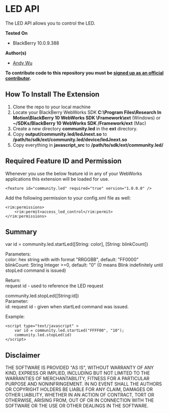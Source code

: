 # LED API

The LED API allows you to control the LED.

**Tested On**

* BlackBerry 10.0.9.388

**Author(s)** 

* [Andy Wu](https://github.com/andywu89)            

**To contribute code to this repository you must be [signed up as an official contributor](http://blackberry.github.com/howToContribute.html).**

## How To Install The Extension

1. Clone the repo to your local machine
2. Locate your BlackBerry WebWorks SDK **C:\Program Files\Research In Motion\BlackBerry 10 WebWorks SDK <version>\Framework\ext** (Windows) or **~/SDKs/BlackBerry 10 WebWorks SDK <version>/Framework/ext** (Mac)
3. Create a new directory **community.led** in the **ext** directory.
4. Copy **output/community.led/ledJnext.so** to **/path/to/sdk/ext/community.led/device/ledJnext.so**
5. Copy everything in **javascript_src** to **/path/to/sdk/ext/community.led/**

## Required Feature ID and Permission
Whenever you use the below feature id in any of your WebWorks applications this extension will be loaded for use.

    <feature id="community.led" required="true" version="1.0.0.0" />

Add the following permission to your config.xml file as well:

	<rim:permissions>
		<rim:permit>access_led_control</rim:permit>
	</rim:permissions>
	
## Summary

var id = community.led.startLed([String: color], [String: blinkCount])

Parameters:  
color: hex string with with format "RRGGBB", default: "FF0000"  
blinkCount: String Integer >=0, default: "0" (0 means Blink indefinitely until stopLed command is issued)

Return:  
request id - used to reference the LED request

community.led.stopLed([String:id])  
Parameter:  
id: request id - given when startLed command was issued.
	
Example:

	<script type="text/javascript" >
		var id = community.led.startLed("FFFF00", "10");
		community.led.stopLed(id)
	</script>

## Disclaimer

THE SOFTWARE IS PROVIDED "AS IS", WITHOUT WARRANTY OF ANY KIND, EXPRESS OR IMPLIED, INCLUDING BUT NOT LIMITED TO THE WARRANTIES OF MERCHANTABILITY, FITNESS FOR A PARTICULAR PURPOSE AND NONINFRINGEMENT. IN NO EVENT SHALL THE AUTHORS OR COPYRIGHT HOLDERS BE LIABLE FOR ANY CLAIM, DAMAGES OR OTHER LIABILITY, WHETHER IN AN ACTION OF CONTRACT, TORT OR OTHERWISE, ARISING FROM, OUT OF OR IN CONNECTION WITH THE SOFTWARE OR THE USE OR OTHER DEALINGS IN THE SOFTWARE.